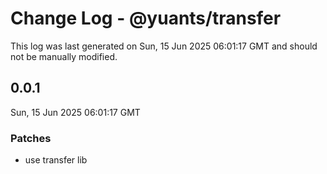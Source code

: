 # Change Log - @yuants/transfer

This log was last generated on Sun, 15 Jun 2025 06:01:17 GMT and should not be manually modified.

## 0.0.1
Sun, 15 Jun 2025 06:01:17 GMT

### Patches

- use transfer lib

